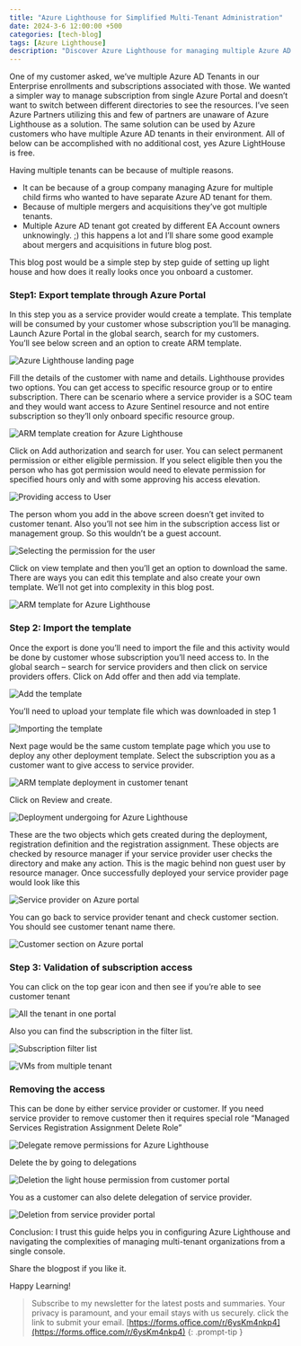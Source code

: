 ```yaml
---
title: "Azure Lighthouse for Simplified Multi-Tenant Administration"
date: 2024-3-6 12:00:00 +500
categories: [tech-blog]
tags: [Azure Lighthouse]
description: "Discover Azure Lighthouse for managing multiple Azure AD tenants from a unified portal. Learn how to set up Azure Lighthouse for easy subscription management"
---
```


One of my customer asked, we’ve multiple Azure AD Tenants in our Enterprise enrollments and subscriptions associated with those. We wanted a simpler way to manage subscription from single Azure Portal and doesn’t want to switch between different directories to see the resources.
I’ve seen Azure Partners utilizing this and few of partners are unaware of Azure Lighthouse as a solution. The same solution can be used by Azure customers who have multiple Azure AD tenants in their environment. All of below can be accomplished with no additional cost, yes Azure LightHouse is free.

Having multiple tenants can be because of multiple reasons. 

* It can be because of a group company managing Azure for multiple child firms who wanted to have separate Azure AD tenant for them.
* Because of multiple mergers and acquisitions they’ve got multiple tenants.
* Multiple Azure AD tenant got created by different EA Account owners unknowingly. ;) this happens a lot and I’ll share some good example about mergers and acquisitions in future blog post.

This blog post would be a simple step by step guide of setting up light house and how does it really looks once you onboard a customer.
### Step1: Export template through Azure Portal

In this step you as a service provider would create a template. This template will be consumed by your customer whose subscription you’ll be managing.\
Launch Azure Portal in the global search, search for my customers.\
You’ll see below screen and an option to create ARM template.

![Azure Lighthouse landing page](https://raw.githubusercontent.com/qureshiaquib/qureshiaquib.github.io/main/assets/06032024/azure-lighthouse-landing-page.jpg)

Fill the details of the customer with name and details. Lighthouse provides two options. You can get access to specific resource group or to entire subscription. There can be scenario where a service provider is a SOC team and they would want access to Azure Sentinel resource and not entire subscription so they’ll only onboard specific resource group. 

![ARM template creation for Azure Lighthouse](https://raw.githubusercontent.com/qureshiaquib/qureshiaquib.github.io/main/assets/06032024/arm-template-creation-azure-lighthouse.jpg)

Click on Add authorization and search for user.
You can select permanent permission or either eligible permission. If you select eligible then you the person who has got permission would need to elevate permission for specified hours only and with some approving his access elevation.

![Providing access to User](https://raw.githubusercontent.com/qureshiaquib/qureshiaquib.github.io/main/assets/06032024/providing-access-to-user.jpg)

The person whom you add in the above screen doesn’t get invited to customer tenant. Also you’ll not see him in the subscription access list or management group. So this wouldn’t be a guest account.

![Selecting the permission for the user](https://raw.githubusercontent.com/qureshiaquib/qureshiaquib.github.io/main/assets/06032024/selecting-permission-for-user.jpg)

Click on view template and then you’ll get an option to download the same. There are ways you can edit this template and also create your own template. We’ll not get into complexity in this blog post. 

![ARM template for Azure Lighthouse](https://raw.githubusercontent.com/qureshiaquib/qureshiaquib.github.io/main/assets/06032024/arm-template-azure-lighthouse.jpg)

### Step 2: Import the template

Once the export is done you’ll need to import the file and this activity would be done by customer whose subscription you’ll need access to.
In the global search – search for service providers and then click on service providers offers.
Click on Add offer and then add via template. 

![Add the template](https://raw.githubusercontent.com/qureshiaquib/qureshiaquib.github.io/main/assets/06032024/add-template.jpg)

You’ll need to upload your template file which was downloaded in step 1

![Importing the template](https://raw.githubusercontent.com/qureshiaquib/qureshiaquib.github.io/main/assets/06032024/importing-template.jpg)

Next page would be the same custom template page which you use to deploy any other deployment template. Select the subscription you as a customer want to give access to service provider.

![ARM template deployment in customer tenant](https://raw.githubusercontent.com/qureshiaquib/qureshiaquib.github.io/main/assets/06032024/arm-template-deployment-customer-tenant.jpg)

Click on Review and create.

![Deployment undergoing for Azure Lighthouse](https://raw.githubusercontent.com/qureshiaquib/qureshiaquib.github.io/main/assets/06032024/deployment-undergoing-azure-lighthouse.jpg)

These are the two objects which gets created during the deployment, registration definition and the registration assignment. These objects are checked by resource manager if your service provider user checks the directory and make any action. This is the magic behind non guest user by resource manager.
Once successfully deployed your service provider page would look like this

![Service provider on Azure portal](https://raw.githubusercontent.com/qureshiaquib/qureshiaquib.github.io/main/assets/06032024/service-provider-azure-portal.jpg)

You can go back to service provider tenant and check customer section. You should see customer tenant name there.

![Customer section on Azure portal](https://raw.githubusercontent.com/qureshiaquib/qureshiaquib.github.io/main/assets/06032024/customer-section-azure-portal.jpg)

### Step 3: Validation of subscription access
You can click on the top gear icon and then see if you’re able to see customer tenant

![All the tenant in one portal](https://raw.githubusercontent.com/qureshiaquib/qureshiaquib.github.io/main/assets/06032024/tenant-one-portal.jpg)

Also you can find the subscription in the filter list.

![Subscription filter list](https://raw.githubusercontent.com/qureshiaquib/qureshiaquib.github.io/main/assets/06032024/subscription-filter-list.jpg)

![VMs from multiple tenant](https://raw.githubusercontent.com/qureshiaquib/qureshiaquib.github.io/main/assets/06032024/vms-multiple-tenant.jpg)

### Removing the access
This can be done by either service provider or customer.
If you need service provider to remove customer then it requires special role “Managed Services Registration Assignment Delete Role”

![Delegate remove permissions for Azure Lighthouse](https://raw.githubusercontent.com/qureshiaquib/qureshiaquib.github.io/main/assets/06032024/delegate-remove-permissions-azure-lighthouse.jpg)

Delete the by going to delegations

![Deletion the light house permission from customer portal](https://raw.githubusercontent.com/qureshiaquib/qureshiaquib.github.io/main/assets/06032024/delete-light-house-permission-customer-portal.jpg)

You as a customer can also delete delegation of service provider.

![Deletion from service provider portal](https://raw.githubusercontent.com/qureshiaquib/qureshiaquib.github.io/main/assets/06032024/delete-service-provider-portal.jpg)

Conclusion: I trust this guide helps you in configuring Azure Lighthouse and navigating the complexities of managing multi-tenant organizations from a single console.

Share the blogpost if you like it.

Happy Learning!

>Subscribe to my newsletter for the latest posts and summaries. Your privacy is paramount, and your email stays with us securely.
click the link to submit your email.
[https://forms.office.com/r/6ysKm4nkp4](https://forms.office.com/r/6ysKm4nkp4)
{: .prompt-tip }